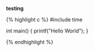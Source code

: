 **testing**

{% highlight c %}
#include time

int main() {
    printf("Hello World");
}

{% endhighlight %}

